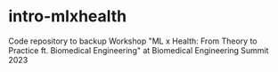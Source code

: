 # intro-mlxhealth
Code repository to backup Workshop "ML x Health: From Theory to Practice ft. Biomedical Engineering" at Biomedical Engineering Summit 2023
